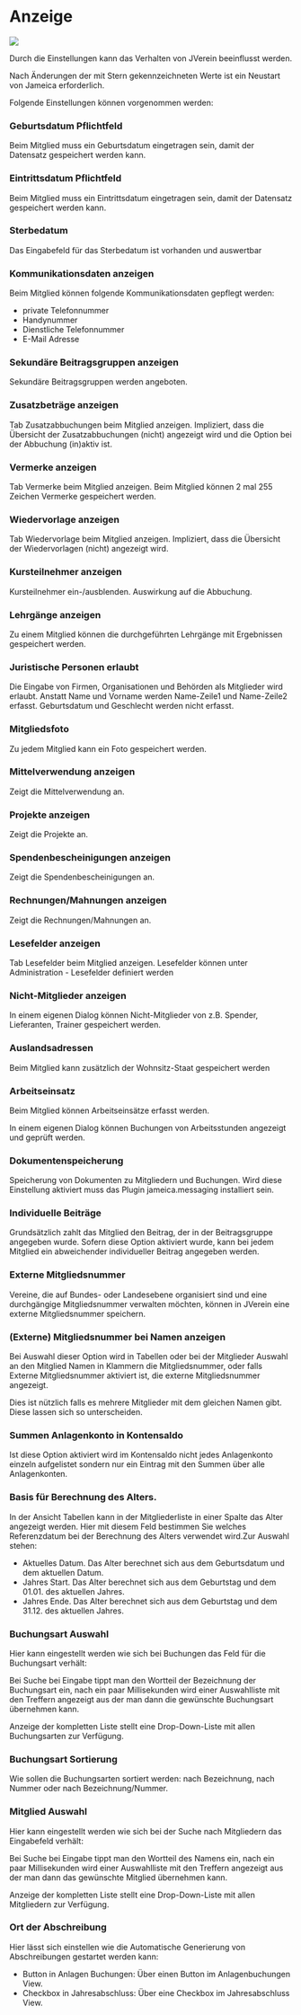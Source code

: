 # Anzeige

![](img/Anzeige.png)

Durch die Einstellungen kann das Verhalten von JVerein beeinflusst werden.

Nach Änderungen der mit Stern gekennzeichneten Werte ist ein Neustart von Jameica erforderlich.

Folgende Einstellungen können vorgenommen werden:

### Geburtsdatum Pflichtfeld

Beim Mitglied muss ein Geburtsdatum eingetragen sein, damit der Datensatz gespeichert werden kann.

### Eintrittsdatum Pflichtfeld

Beim Mitglied muss ein Eintrittsdatum eingetragen sein, damit der Datensatz gespeichert werden kann.

### Sterbedatum

Das Eingabefeld für das Sterbedatum ist vorhanden und auswertbar

### Kommunikationsdaten anzeigen

Beim Mitglied können folgende Kommunikationsdaten gepflegt werden:

* private Telefonnummer
* Handynummer
* Dienstliche Telefonnummer
* E-Mail Adresse

### Sekundäre Beitragsgruppen anzeigen

Sekundäre Beitragsgruppen werden angeboten.

### Zusatzbeträge anzeigen

Tab Zusatzabbuchungen beim Mitglied anzeigen. Impliziert, dass die Übersicht der Zusatzabbuchungen (nicht) angezeigt wird und die Option bei der Abbuchung (in)aktiv ist.

### Vermerke anzeigen

Tab Vermerke beim Mitglied anzeigen. Beim Mitglied können 2 mal 255 Zeichen Vermerke gespeichert werden.

### Wiedervorlage anzeigen

Tab Wiedervorlage beim Mitglied anzeigen. Impliziert, dass die Übersicht der Wiedervorlagen (nicht) angezeigt wird.

### Kursteilnehmer anzeigen

Kursteilnehmer ein-/ausblenden. Auswirkung auf die Abbuchung.

### Lehrgänge anzeigen

Zu einem Mitglied können die durchgeführten Lehrgänge mit Ergebnissen gespeichert werden.

### Juristische Personen erlaubt

Die Eingabe von Firmen, Organisationen und Behörden als Mitglieder wird erlaubt. Anstatt Name und Vorname werden Name-Zeile1 und Name-Zeile2 erfasst. Geburtsdatum und Geschlecht werden nicht erfasst.

### Mitgliedsfoto

Zu jedem Mitglied kann ein Foto gespeichert werden.

### Mittelverwendung anzeigen

Zeigt die Mittelverwendung an.

### Projekte anzeigen

Zeigt die Projekte an.

### Spendenbescheinigungen anzeigen

Zeigt die Spendenbescheinigungen an.

### Rechnungen/Mahnungen anzeigen

Zeigt die Rechnungen/Mahnungen an.

### Lesefelder anzeigen

Tab Lesefelder beim Mitglied anzeigen. Lesefelder können unter Administration - Lesefelder definiert werden

### Nicht-Mitglieder anzeigen

In einem eigenen Dialog können Nicht-Mitglieder von z.B. Spender, Lieferanten, Trainer gespeichert werden.

### Auslandsadressen

Beim Mitglied kann zusätzlich der Wohnsitz-Staat gespeichert werden

### Arbeitseinsatz

Beim Mitglied können Arbeitseinsätze erfasst werden.

In einem eigenen Dialog können Buchungen von Arbeitsstunden angezeigt und geprüft werden.

### Dokumentenspeicherung

Speicherung von Dokumenten zu Mitgliedern und Buchungen. Wird diese Einstellung aktiviert muss das Plugin jameica.messaging installiert sein.

### Individuelle Beiträge

Grundsätzlich zahlt das Mitglied den Beitrag, der in der Beitragsgruppe angegeben wurde. Sofern diese Option aktiviert wurde, kann bei jedem Mitglied ein abweichender individueller Beitrag angegeben werden.

### Externe Mitgliedsnummer

Vereine, die auf Bundes- oder Landesebene organisiert sind und eine durchgängige Mitgliedsnummer verwalten möchten, können in JVerein eine externe Mitgliedsnummer speichern.

### (Externe) Mitgliedsnummer bei Namen anzeigen

Bei Auswahl dieser Option wird in Tabellen oder bei der Mitglieder Auswahl an den Mitglied Namen in Klammern die Mitgliedsnummer, oder falls Externe Mitgliedsnummer aktiviert ist, die externe Mitgliedsnummer angezeigt.

Dies ist nützlich falls es mehrere Mitglieder mit dem gleichen Namen gibt. Diese lassen sich so unterscheiden.

### Summen Anlagenkonto in Kontensaldo

Ist diese Option aktiviert wird im Kontensaldo nicht jedes Anlagenkonto einzeln aufgelistet sondern nur ein Eintrag mit den Summen über alle Anlagenkonten.

### Basis für Berechnung des Alters.

In der Ansicht Tabellen kann in der Mitgliederliste in einer Spalte das Alter angezeigt werden. Hier mit diesem Feld bestimmen Sie welches Referenzdatum bei der Berechnung des Alters verwendet wird.Zur Auswahl stehen:

* Aktuelles Datum. Das Alter berechnet sich aus dem Geburtsdatum und dem aktuellen Datum.
* Jahres Start. Das Alter berechnet sich aus dem Geburtstag und dem 01.01. des aktuellen Jahres.
* Jahres Ende. Das Alter berechnet sich aus dem Geburtstag und dem 31.12. des aktuellen Jahres.

### Buchungsart Auswahl

Hier kann eingestellt werden wie sich bei Buchungen das Feld für die Buchungsart verhält:

Bei Suche bei Eingabe tippt man den Wortteil der Bezeichnung der Buchungsart ein, nach ein paar Millisekunden wird einer Auswahlliste mit den Treffern angezeigt aus der man dann die gewünschte Buchungsart übernehmen kann.

Anzeige der kompletten Liste stellt eine Drop-Down-Liste mit allen Buchungsarten zur Verfügung.

### Buchungsart Sortierung

Wie sollen die Buchungsarten sortiert werden: nach Bezeichnung, nach Nummer oder nach Bezeichnung/Nummer.

### Mitglied Auswahl

Hier kann eingestellt werden wie sich bei der Suche nach Mitgliedern das Eingabefeld verhält:

Bei Suche bei Eingabe tippt man den Wortteil des Namens ein, nach ein paar Millisekunden wird einer Auswahlliste mit den Treffern angezeigt aus der man dann das gewünschte Mitglied übernehmen kann.

Anzeige der kompletten Liste stellt eine Drop-Down-Liste mit allen Mitgliedern zur Verfügung.

### Ort der Abschreibung

Hier lässt sich einstellen wie die Automatische Generierung von Abschreibungen gestartet werden kann:

* Button in Anlagen Buchungen: Über einen Button im Anlagenbuchungen View.
* Checkbox in Jahresabschluss: Über eine Checkbox im Jahresabschluss View.
